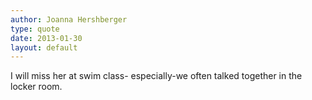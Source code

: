 ```yaml
---
author: Joanna Hershberger
type: quote
date: 2013-01-30
layout: default
---
```


I will miss her at swim class- especially-we often talked together in the locker room.